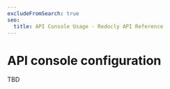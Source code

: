```yaml
---
excludeFromSearch: true
seo:
  title: API Console Usage - Redocly API Reference
---
```


# API console configuration

TBD
